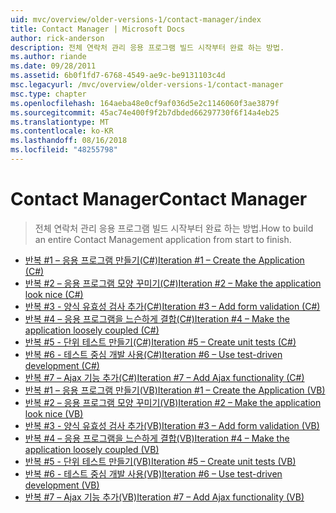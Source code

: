 ```yaml
---
uid: mvc/overview/older-versions-1/contact-manager/index
title: Contact Manager | Microsoft Docs
author: rick-anderson
description: 전체 연락처 관리 응용 프로그램 빌드 시작부터 완료 하는 방법.
ms.author: riande
ms.date: 09/28/2011
ms.assetid: 6b0f1fd7-6768-4549-ae9c-be9131103c4d
msc.legacyurl: /mvc/overview/older-versions-1/contact-manager
msc.type: chapter
ms.openlocfilehash: 164aeba48e0cf9af036d5e2c1146060f3ae3879f
ms.sourcegitcommit: 45ac74e400f9f2b7dbded66297730f6f14a4eb25
ms.translationtype: MT
ms.contentlocale: ko-KR
ms.lasthandoff: 08/16/2018
ms.locfileid: "48255798"
---
```

<a name="contact-manager"></a><span data-ttu-id="f0b92-103">Contact Manager</span><span class="sxs-lookup"><span data-stu-id="f0b92-103">Contact Manager</span></span>
====================
> <span data-ttu-id="f0b92-104">전체 연락처 관리 응용 프로그램 빌드 시작부터 완료 하는 방법.</span><span class="sxs-lookup"><span data-stu-id="f0b92-104">How to build an entire Contact Management application from start to finish.</span></span>


- [<span data-ttu-id="f0b92-105">반복 #1 – 응용 프로그램 만들기(C#)</span><span class="sxs-lookup"><span data-stu-id="f0b92-105">Iteration #1 – Create the Application (C#)</span></span>](iteration-1-create-the-application-cs.md)
- [<span data-ttu-id="f0b92-106">반복 #2 – 응용 프로그램 모양 꾸미기(C#)</span><span class="sxs-lookup"><span data-stu-id="f0b92-106">Iteration #2 – Make the application look nice (C#)</span></span>](iteration-2-make-the-application-look-nice-cs.md)
- [<span data-ttu-id="f0b92-107">반복 #3 - 양식 유효성 검사 추가(C#)</span><span class="sxs-lookup"><span data-stu-id="f0b92-107">Iteration #3 – Add form validation (C#)</span></span>](iteration-3-add-form-validation-cs.md)
- [<span data-ttu-id="f0b92-108">반복 #4 – 응용 프로그램을 느슨하게 결합(C#)</span><span class="sxs-lookup"><span data-stu-id="f0b92-108">Iteration #4 – Make the application loosely coupled (C#)</span></span>](iteration-4-make-the-application-loosely-coupled-cs.md)
- [<span data-ttu-id="f0b92-109">반복 #5 - 단위 테스트 만들기(C#)</span><span class="sxs-lookup"><span data-stu-id="f0b92-109">Iteration #5 – Create unit tests (C#)</span></span>](iteration-5-create-unit-tests-cs.md)
- [<span data-ttu-id="f0b92-110">반복 #6 - 테스트 중심 개발 사용(C#)</span><span class="sxs-lookup"><span data-stu-id="f0b92-110">Iteration #6 – Use test-driven development (C#)</span></span>](iteration-6-use-test-driven-development-cs.md)
- [<span data-ttu-id="f0b92-111">반복 #7 – Ajax 기능 추가(C#)</span><span class="sxs-lookup"><span data-stu-id="f0b92-111">Iteration #7 – Add Ajax functionality (C#)</span></span>](iteration-7-add-ajax-functionality-cs.md)
- [<span data-ttu-id="f0b92-112">반복 #1 – 응용 프로그램 만들기(VB)</span><span class="sxs-lookup"><span data-stu-id="f0b92-112">Iteration #1 – Create the Application (VB)</span></span>](iteration-1-create-the-application-vb.md)
- [<span data-ttu-id="f0b92-113">반복 #2 – 응용 프로그램 모양 꾸미기(VB)</span><span class="sxs-lookup"><span data-stu-id="f0b92-113">Iteration #2 – Make the application look nice (VB)</span></span>](iteration-2-make-the-application-look-nice-vb.md)
- [<span data-ttu-id="f0b92-114">반복 #3 - 양식 유효성 검사 추가(VB)</span><span class="sxs-lookup"><span data-stu-id="f0b92-114">Iteration #3 – Add form validation (VB)</span></span>](iteration-3-add-form-validation-vb.md)
- [<span data-ttu-id="f0b92-115">반복 #4 – 응용 프로그램을 느슨하게 결합(VB)</span><span class="sxs-lookup"><span data-stu-id="f0b92-115">Iteration #4 – Make the application loosely coupled (VB)</span></span>](iteration-4-make-the-application-loosely-coupled-vb.md)
- [<span data-ttu-id="f0b92-116">반복 #5 - 단위 테스트 만들기(VB)</span><span class="sxs-lookup"><span data-stu-id="f0b92-116">Iteration #5 – Create unit tests (VB)</span></span>](iteration-5-create-unit-tests-vb.md)
- [<span data-ttu-id="f0b92-117">반복 #6 - 테스트 중심 개발 사용(VB)</span><span class="sxs-lookup"><span data-stu-id="f0b92-117">Iteration #6 – Use test-driven development (VB)</span></span>](iteration-6-use-test-driven-development-vb.md)
- [<span data-ttu-id="f0b92-118">반복 #7 – Ajax 기능 추가(VB)</span><span class="sxs-lookup"><span data-stu-id="f0b92-118">Iteration #7 – Add Ajax functionality (VB)</span></span>](iteration-7-add-ajax-functionality-vb.md)
